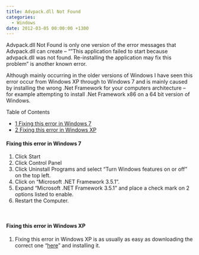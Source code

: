 ```yaml
---
title: Advpack.dll Not Found
categories:
  - Windows
date: 2012-03-05 00:00:00 +1300
---
```

Advpack.dll Not Found is only one version of the error messages that Advpack.dll can create – “&#8221;This application failed to start because advpack.dll was not found. Re-installing the application may fix this problem” is another known error.

Although mainly occurring in the older versions of Windows I have seen this error occur from Windows XP through to Windows 7 and is mainly caused by installing the wrong .Net Framework for your computers architecture – for example attempting to install .Net Framework x86 on a 64 bit version of Windows.

<div id="toc_container" class="no_bullets">
  <p class="toc_title">
    Table of Contents
  </p>
  
  <ul class="toc_list">
    <li>
      <a href="#Fixing_this_error_in_Windows_7"><span class="toc_number toc_depth_1">1</span> Fixing this error in Windows 7</a>
    </li>
    <li>
      <a href="#Fixing_this_error_in_Windows_XP"><span class="toc_number toc_depth_1">2</span> Fixing this error in Windows XP</a>
    </li>
  </ul>
</div>

#### <span id="Fixing_this_error_in_Windows_7">Fixing this error in Windows 7</span>

  1. Click Start
  2. Click Control Panel
  3. Click Uninstall Programs and select “Turn Windows features on or off&#8221; on the top left.
  4. Click on &#8220;Microsoft .NET Framework 3.5.1&#8221;.
  5. Expand &#8220;Microsoft .NET Framework 3.5.1&#8221; and place a check mark on 2 options listed to enable.
  6. Restart the Computer.

&nbsp;

#### <span id="Fixing_this_error_in_Windows_XP">Fixing this error in Windows XP</span>

  1. Fixing this error in Windows XP is as usually as easy as downloading the correct one &#8220;[here](https://www.microsoft.com/net)&#8221; and installing it.

